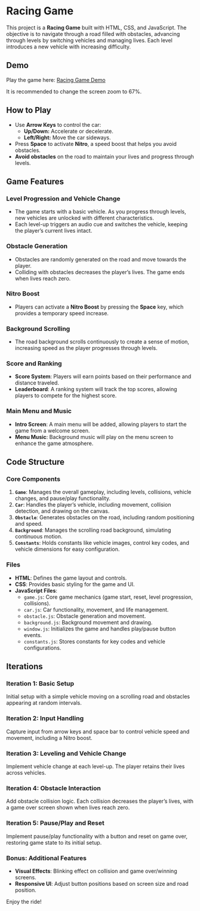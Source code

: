 # Racing Game

This project is a **Racing Game** built with HTML, CSS, and JavaScript. The objective is to navigate through a road filled with obstacles, advancing through levels by switching vehicles and managing lives. Each level introduces a new vehicle with increasing difficulty.

## Demo
Play the game here: [Racing Game Demo](https://hurtaditoo.github.io/Racing-Game/)

It is recommended to change the screen zoom to 67%.

## How to Play
- Use **Arrow Keys** to control the car:
  - **Up/Down:** Accelerate or decelerate.
  - **Left/Right:** Move the car sideways.
- Press **Space** to activate **Nitro**, a speed boost that helps you avoid obstacles.
- **Avoid obstacles** on the road to maintain your lives and progress through levels.

## Game Features

### Level Progression and Vehicle Change
- The game starts with a basic vehicle. As you progress through levels, new vehicles are unlocked with different characteristics.
- Each level-up triggers an audio cue and switches the vehicle, keeping the player’s current lives intact.

### Obstacle Generation
- Obstacles are randomly generated on the road and move towards the player.
- Colliding with obstacles decreases the player’s lives. The game ends when lives reach zero.

### Nitro Boost
- Players can activate a **Nitro Boost** by pressing the **Space** key, which provides a temporary speed increase.

### Background Scrolling
- The road background scrolls continuously to create a sense of motion, increasing speed as the player progresses through levels.

### Score and Ranking
- **Score System**: Players will earn points based on their performance and distance traveled.
- **Leaderboard**: A ranking system will track the top scores, allowing players to compete for the highest score.

### Main Menu and Music
- **Intro Screen**: A main menu will be added, allowing players to start the game from a welcome screen.
- **Menu Music**: Background music will play on the menu screen to enhance the game atmosphere.

## Code Structure

### Core Components
1. **`Game`**: Manages the overall gameplay, including levels, collisions, vehicle changes, and pause/play functionality.
2. **`Car`**: Handles the player’s vehicle, including movement, collision detection, and drawing on the canvas.
3. **`Obstacle`**: Generates obstacles on the road, including random positioning and speed.
4. **`Background`**: Manages the scrolling road background, simulating continuous motion.
5. **`Constants`**: Holds constants like vehicle images, control key codes, and vehicle dimensions for easy configuration.

### Files
- **HTML**: Defines the game layout and controls.
- **CSS**: Provides basic styling for the game and UI.
- **JavaScript Files**:
  - `game.js`: Core game mechanics (game start, reset, level progression, collisions).
  - `car.js`: Car functionality, movement, and life management.
  - `obstacle.js`: Obstacle generation and movement.
  - `background.js`: Background movement and drawing.
  - `window.js`: Initializes the game and handles play/pause button events.
  - `constants.js`: Stores constants for key codes and vehicle configurations.

## Iterations

### Iteration 1: Basic Setup
Initial setup with a simple vehicle moving on a scrolling road and obstacles appearing at random intervals.

### Iteration 2: Input Handling
Capture input from arrow keys and space bar to control vehicle speed and movement, including a Nitro boost.

### Iteration 3: Leveling and Vehicle Change
Implement vehicle change at each level-up. The player retains their lives across vehicles.

### Iteration 4: Obstacle Interaction
Add obstacle collision logic. Each collision decreases the player’s lives, with a game over screen shown when lives reach zero.

### Iteration 5: Pause/Play and Reset
Implement pause/play functionality with a button and reset on game over, restoring game state to its initial setup.

### Bonus: Additional Features
- **Visual Effects**: Blinking effect on collision and game over/winning screens.
- **Responsive UI**: Adjust button positions based on screen size and road position.

Enjoy the ride!
